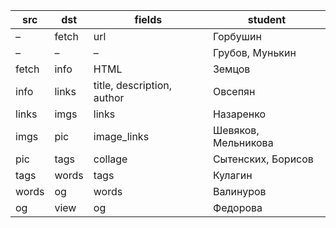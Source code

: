 | src   | dst   | fields                     | student             |
|-------|-------|----------------------------|---------------------|
| –     | fetch | url                        | Горбушин            |
| –     | –     | –                          | Грубов, Мунькин     |
| fetch | info  | HTML                       | Земцов              |
| info  | links | title, description, author | Овсепян             |
| links | imgs  | links                      | Назаренко           |
| imgs  | pic   | image_links                | Шевяков, Мельникова |
| pic   | tags  | collage                    | Сытенских, Борисов  |
| tags  | words | tags                       | Кулагин             |
| words | og    | words                      | Валинуров           |
| og    | view  | og                         | Федорова            | 
